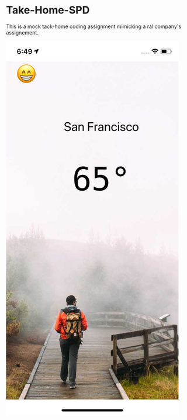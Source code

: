 # Take-Home-SPD

This is a mock tack-home coding assignment mimicking a ral company's assignement.

<img src="sc.png"></scr>


